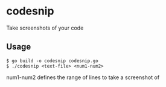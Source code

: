 # codesnip
Take screenshots of your code

## Usage
```
$ go build -o codesnip codesnip.go
$ ./codesnip <text-file> <num1-num2>
```
num1-num2 defines the range of lines to take a screenshot of
